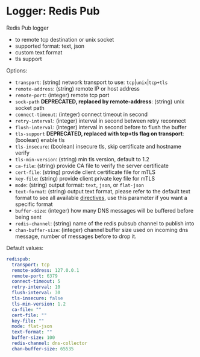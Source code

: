
# Logger: Redis Pub

Redis Pub logger

* to remote tcp destination or unix socket
* supported format: text, json
* custom text format
* tls support

Options:

* `transport`: (string) network transport to use: `tcp`|`unix`|`tcp+tls`
* `remote-address`: (string) remote IP or host address
* `remote-port`: (integer) remote tcp port
* `sock-path` **DEPRECATED, replaced by remote-address**: (string) unix socket path
* `connect-timeout`: (integer) connect timeout in second
* `retry-interval`: (integer) interval in second between retry reconnect
* `flush-interval`: (integer) interval in second before to flush the buffer
* `tls-support` **DEPRECATED, replaced with tcp+tls flag on transport**: (boolean) enable tls
* `tls-insecure`: (boolean) insecure tls, skip certificate and hostname verify
* `tls-min-version`: (string) min tls version, default to 1.2
* `ca-file`: (string) provide CA file to verify the server certificate
* `cert-file`: (string) provide client certificate file for mTLS
* `key-file`: (string) provide client private key file for mTLS
* `mode`: (string)  output format: `text`, `json`, or `flat-json`
* `text-format`: (string) output text format, please refer to the default text format to see all available [directives](../configuration.md#custom-text-format), use this parameter if you want a specific format
* `buffer-size`: (integer) how many DNS messages will be buffered before being sent
* `redis-channel`: (string) name of the redis pubsub channel to publish into
* `chan-buffer-size`: (integer) channel buffer size used on incoming dns message, number of messages before to drop it.

Default values:

```yaml
redispub:
  transport: tcp
  remote-address: 127.0.0.1
  remote-port: 6379
  connect-timeout: 5
  retry-interval: 10
  flush-interval: 30
  tls-insecure: false
  tls-min-version: 1.2
  ca-file: ""
  cert-file: ""
  key-file: ""
  mode: flat-json
  text-format: ""
  buffer-size: 100
  redis-channel: dns-collector
  chan-buffer-size: 65535
```
